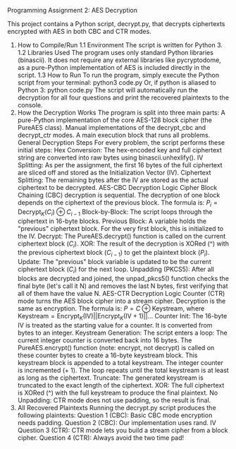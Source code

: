 Programming Assignment 2: AES Decryption

This project contains a Python script, decrypt.py, that decrypts ciphertexts encrypted with AES in both CBC and CTR modes.
1. How to Compile/Run
1.1 Environment
The script is written for Python 3.
1.2 Libraries Used
The program uses only standard Python libraries (binascii). It does not require any external libraries like pycryptodome, as a pure-Python implementation of AES is included directly in the script.
1.3 How to Run
To run the program, simply execute the Python script from your terminal:
python3 code.py
Or, if python is aliased to Python 3:
python code.py
The script will automatically run the decryption for all four questions and print the recovered plaintexts to the console.
2. How the Decryption Works
The program is split into three main parts:
A pure-Python implementation of the core AES-128 block cipher (the PureAES class).
Manual implementations of the decrypt_cbc and decrypt_ctr modes.
A main execution block that runs all problems.
General Decryption Steps
For every problem, the script performs these initial steps:
Hex Conversion: The hex-encoded key and full ciphertext string are converted into raw bytes using binascii.unhexlify().
IV Splitting: As per the assignment, the first 16 bytes of the full ciphertext are sliced off and stored as the Initialization Vector (IV).
Ciphertext Splitting: The remaining bytes after the IV are stored as the actual ciphertext to be decrypted.
AES-CBC Decryption Logic
Cipher Block Chaining (CBC) decryption is sequential. The decryption of one block depends on the ciphertext of the previous block.
The formula is: $P_i = \text{Decrypt}_K(C_i) \oplus C_{i-1}$
Block-by-Block: The script loops through the ciphertext in 16-byte blocks.
Previous Block: A variable holds the "previous" ciphertext block. For the very first block, this is initialized to the IV.
Decrypt: The PureAES.decrypt() function is called on the current ciphertext block ($C_i$).
XOR: The result of the decryption is XORed (^) with the previous ciphertext block ($C_{i-1}$) to get the plaintext block ($P_i$).
Update: The "previous" block variable is updated to be the current ciphertext block ($C_i$) for the next loop.
Unpadding (PKCS5): After all blocks are decrypted and joined, the unpad_pkcs5() function checks the final byte (let's call it N) and removes the last N bytes, first verifying that all of them have the value N.
AES-CTR Decryption Logic
Counter (CTR) mode turns the AES block cipher into a stream cipher. Decryption is the same as encryption.
The formula is: $P = C \oplus \text{Keystream}$, where $\text{Keystream} = \text{Encrypt}_K(\text{IV}) || \text{Encrypt}_K(\text{IV}+1) || \dots$
Counter Init: The 16-byte IV is treated as the starting value for a counter. It is converted from bytes to an integer.
Keystream Generation: The script enters a loop:
The current integer counter is converted back into 16 bytes.
The PureAES.encrypt() function (note: encrypt, not decrypt) is called on these counter bytes to create a 16-byte keystream block.
This keystream block is appended to a total keystream.
The integer counter is incremented (+ 1).
The loop repeats until the total keystream is at least as long as the ciphertext.
Truncate: The generated keystream is truncated to the exact length of the ciphertext.
XOR: The full ciphertext is XORed (^) with the full keystream to produce the final plaintext.
No Unpadding: CTR mode does not use padding, so the result is final.
3. All Recovered Plaintexts
Running the decrypt.py script produces the following plaintexts:
Question 1 (CBC): Basic CBC mode encryption needs padding.
Question 2 (CBC): Our implementation uses rand. IV
Question 3 (CTR): CTR mode lets you build a stream cipher from a block cipher.
Question 4 (CTR): Always avoid the two time pad!